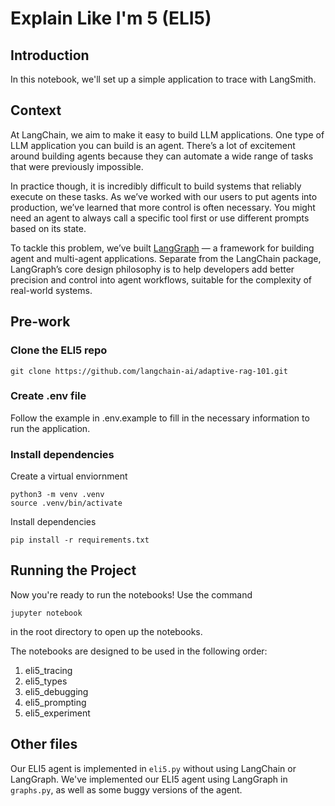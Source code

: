 # Explain Like I'm 5 (ELI5)


## Introduction
In this notebook, we'll set up a simple application to trace with LangSmith. 

## Context

At LangChain, we aim to make it easy to build LLM applications. One type of LLM application you can build is an agent. There’s a lot of excitement around building agents because they can automate a wide range of tasks that were previously impossible. 

In practice though, it is incredibly difficult to build systems that reliably execute on these tasks. As we’ve worked with our users to put agents into production, we’ve learned that more control is often necessary. You might need an agent to always call a specific tool first or use different prompts based on its state.

To tackle this problem, we’ve built [LangGraph](https://langchain-ai.github.io/langgraph/) — a framework for building agent and multi-agent applications. Separate from the LangChain package, LangGraph’s core design philosophy is to help developers add better precision and control into agent workflows, suitable for the complexity of real-world systems.

## Pre-work

### Clone the ELI5 repo
```
git clone https://github.com/langchain-ai/adaptive-rag-101.git
```

### Create .env file

Follow the example in .env.example to fill in the necessary information to run the application.

### Install dependencies

Create a virtual enviornment
```
python3 -m venv .venv
source .venv/bin/activate
```

Install dependencies
```
pip install -r requirements.txt
```

## Running the Project

Now you're ready to run the notebooks! Use the command
```
jupyter notebook
```
in the root directory to open up the notebooks.

The notebooks are designed to be used in the following order:
1. eli5_tracing
2. eli5_types
3. eli5_debugging
4. eli5_prompting
5. eli5_experiment


## Other files

Our ELI5 agent is implemented in ```eli5.py``` without using LangChain or LangGraph.
We've implemented our ELI5 agent using LangGraph in ```graphs.py```, as well as some buggy versions of the agent.